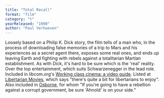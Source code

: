 ```yaml
---
title: "Total Recall"
format: "film"
category: "t"
yearReleased: "1990"
author: "Paul Verhoeven"
---
```

Loosely based on a Philip K. Dick story, the film tells of  a man who, in the process of downloading false memories of a trip to Mars and  his experiences as a secret agent there, exposes some real ones, and ends up  leaving Earth and fighting with rebels against a totalitarian Martian  establishment. As with Dick, it's hard to be sure which is the 'real' reality.  Over the top entertainment, which suits Schwarzenegger in the lead role.
 
Included in libcom.org's <a href="https://libcom.org/library/working-class-cinema-video-guide">Working class cinema: a video guide</a>.  Listed at <a href="http://libertarianmovies.net/T/Total-Recall-1990-.html"> Libertarian Movies</a>, which says "there's quite a bit for libertarians to  enjoy".
 
Also included in <a href="biblio.htm#Osborne">Osborne</a>,  for whom "If you're going to have a rebellion against a corrupt government, be  sure 'Ahnold' is on your side."